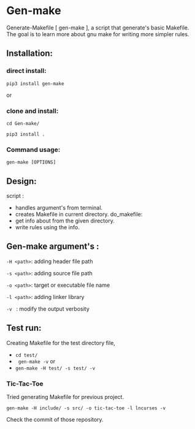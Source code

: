 # Gen-make
Generate-Makefile [ gen-make ], a script that generate's basic Makefile.
The goal is to learn more about gnu make for writing more simpler rules.

## Installation:

### direct install:

```pip3 install gen-make```

or 

### clone and install:

```cd Gen-make/```

```pip3 install . ```

### Command usage:

```gen-make [OPTIONS]```

## Design:

script :
   - handles argument's from terminal.
   - creates Makefile in current directory.
do_makefile:
   - get info about from the given directory.
   - write rules using the info.

## Gen-make argument's :

```-H <path>```: adding header file path

```-s <path>```: adding source file path

```-o <path>```: target or executable file name

```-l <path>```: adding linker library

```-v ```      : modify the output verbosity

## Test run:

Creating Makefile for the test directory file,
* ``` cd test/ ```
* ``` gen-make -v```
or
* ``` gen-make -H test/ -s test/ -v ``` 

### Tic-Tac-Toe

Tried generating Makefile for previous project.

```gen-make -H include/ -s src/ -o tic-tac-toe -l lncurses -v```
  
Check the commit of those repository.
